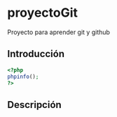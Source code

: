 # proyectoGit
Proyecto para aprender git y github

## Introducción
```php
<?php 
phpinfo(); 
?>
```
## Descripción

